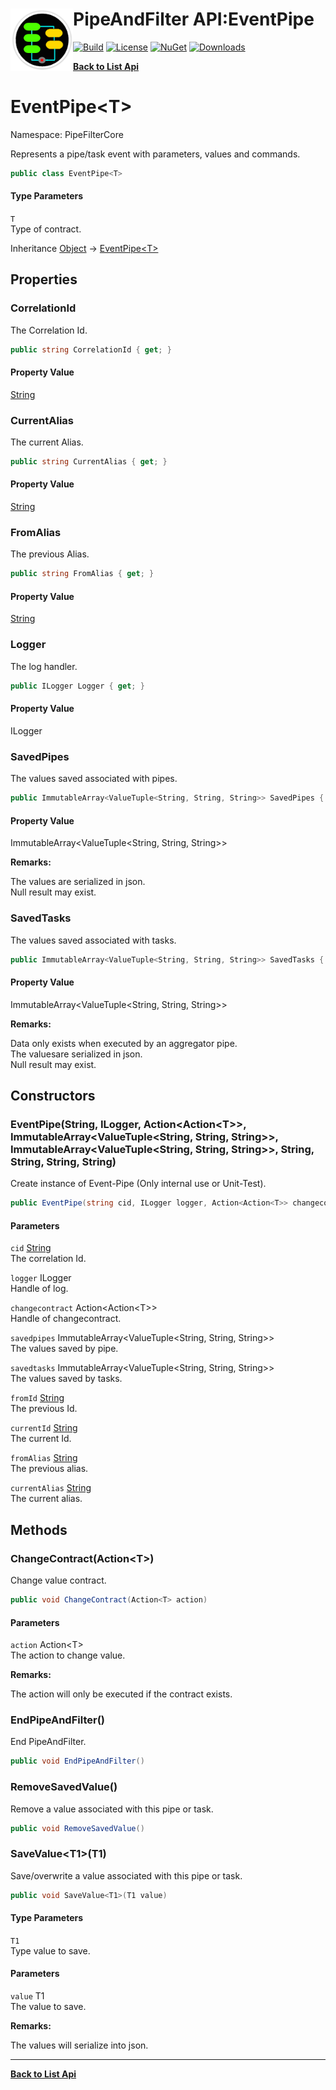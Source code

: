 # <img align="left" width="100" height="100" src="../images/icon.png">PipeAndFilter API:EventPipe<T> 

[![Build](https://github.com/FRACerqueira/PipeAndFilter/workflows/Build/badge.svg)](https://github.com/FRACerqueira/PipeAndFilter/actions/workflows/build.yml)
[![License](https://img.shields.io/badge/License-MIT-brightgreen.svg)](https://github.com/FRACerqueira/PipeAndFilter/blob/master/LICENSE)
[![NuGet](https://img.shields.io/nuget/v/PipeAndFilter)](https://www.nuget.org/packages/PipeAndFilter/)
[![Downloads](https://img.shields.io/nuget/dt/PipeAndFilter)](https://www.nuget.org/packages/PipeAndFilter/)

[**Back to List Api**](./apis.md)

# EventPipe&lt;T&gt;

Namespace: PipeFilterCore

Represents a pipe/task event with parameters, values ​​and commands.

```csharp
public class EventPipe<T>
```

#### Type Parameters

`T`<br>
Type of contract.

Inheritance [Object](https://docs.microsoft.com/en-us/dotnet/api/system.object) → [EventPipe&lt;T&gt;](./pipefiltercore.eventpipe-1.md)

## Properties

### <a id="properties-correlationid"/>**CorrelationId**

The Correlation Id.

```csharp
public string CorrelationId { get; }
```

#### Property Value

[String](https://docs.microsoft.com/en-us/dotnet/api/system.string)<br>

### <a id="properties-currentalias"/>**CurrentAlias**

The current Alias.

```csharp
public string CurrentAlias { get; }
```

#### Property Value

[String](https://docs.microsoft.com/en-us/dotnet/api/system.string)<br>

### <a id="properties-fromalias"/>**FromAlias**

The previous Alias.

```csharp
public string FromAlias { get; }
```

#### Property Value

[String](https://docs.microsoft.com/en-us/dotnet/api/system.string)<br>

### <a id="properties-logger"/>**Logger**

The log handler.

```csharp
public ILogger Logger { get; }
```

#### Property Value

ILogger<br>

### <a id="properties-savedpipes"/>**SavedPipes**

The values saved ​​associated with pipes.

```csharp
public ImmutableArray<ValueTuple<String, String, String>> SavedPipes { get; }
```

#### Property Value

ImmutableArray&lt;ValueTuple&lt;String, String, String&gt;&gt;<br>

**Remarks:**

The values ​​are serialized in json.
 <br>Null result may exist.

### <a id="properties-savedtasks"/>**SavedTasks**

The values saved ​​associated with tasks.

```csharp
public ImmutableArray<ValueTuple<String, String, String>> SavedTasks { get; }
```

#### Property Value

ImmutableArray&lt;ValueTuple&lt;String, String, String&gt;&gt;<br>

**Remarks:**

Data only exists when executed by an aggregator pipe.
 <br>The values ​​are serialized in json.<br>Null result may exist.

## Constructors

### <a id="constructors-.ctor"/>**EventPipe(String, ILogger, Action&lt;Action&lt;T&gt;&gt;, ImmutableArray&lt;ValueTuple&lt;String, String, String&gt;&gt;, ImmutableArray&lt;ValueTuple&lt;String, String, String&gt;&gt;, String, String, String, String)**

Create instance of Event-Pipe (Only internal use or Unit-Test).

```csharp
public EventPipe(string cid, ILogger logger, Action<Action<T>> changecontract, ImmutableArray<ValueTuple<String, String, String>> savedpipes, ImmutableArray<ValueTuple<String, String, String>> savedtasks, string fromId, string currentId, string fromAlias, string currentAlias)
```

#### Parameters

`cid` [String](https://docs.microsoft.com/en-us/dotnet/api/system.string)<br>
The correlation Id.

`logger` ILogger<br>
Handle of log.

`changecontract` Action&lt;Action&lt;T&gt;&gt;<br>
Handle of changecontract.

`savedpipes` ImmutableArray&lt;ValueTuple&lt;String, String, String&gt;&gt;<br>
The values saved by pipe.

`savedtasks` ImmutableArray&lt;ValueTuple&lt;String, String, String&gt;&gt;<br>
The values saved by tasks.

`fromId` [String](https://docs.microsoft.com/en-us/dotnet/api/system.string)<br>
The previous Id.

`currentId` [String](https://docs.microsoft.com/en-us/dotnet/api/system.string)<br>
The current Id.

`fromAlias` [String](https://docs.microsoft.com/en-us/dotnet/api/system.string)<br>
The previous alias.

`currentAlias` [String](https://docs.microsoft.com/en-us/dotnet/api/system.string)<br>
The current alias.

## Methods

### <a id="methods-changecontract"/>**ChangeContract(Action&lt;T&gt;)**

Change value contract.

```csharp
public void ChangeContract(Action<T> action)
```

#### Parameters

`action` Action&lt;T&gt;<br>
The action to change value.

**Remarks:**

The action will only be executed if the contract exists.

### <a id="methods-endpipeandfilter"/>**EndPipeAndFilter()**

End PipeAndFilter.

```csharp
public void EndPipeAndFilter()
```

### <a id="methods-removesavedvalue"/>**RemoveSavedValue()**

Remove a value associated with this pipe or task.

```csharp
public void RemoveSavedValue()
```

### <a id="methods-savevalue"/>**SaveValue&lt;T1&gt;(T1)**

Save/overwrite a value associated with this pipe or task.

```csharp
public void SaveValue<T1>(T1 value)
```

#### Type Parameters

`T1`<br>
Type value to save.

#### Parameters

`value` T1<br>
The value to save.

**Remarks:**

The values ​​will serialize into json.


- - -
[**Back to List Api**](./apis.md)
